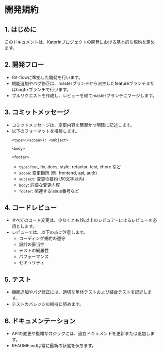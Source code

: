 # 開発規約

## 1. はじめに
このドキュメントは、Katorinプロジェクトの開発における基本的な規約を定めます。

## 2. 開発フロー
- Git-flowに準拠した開発を行います。
- 機能追加やバグ修正は、masterブランチから派生したfeatureブランチまたはbugfixブランチで行います。
- プルリクエストを作成し、レビューを経てmasterブランチにマージします。

## 3. コミットメッセージ
- コミットメッセージは、変更内容を簡潔かつ明確に記述します。
- 以下のフォーマットを推奨します。
  ```
  <type>(<scope>): <subject>

  <body>

  <footer>
  ```
  - `type`: feat, fix, docs, style, refactor, test, chore など
  - `scope`: 変更箇所 (例: frontend, api, auth)
  - `subject`: 変更の要約 (50文字以内)
  - `body`: 詳細な変更内容
  - `footer`: 関連するIssue番号など

## 4. コードレビュー
- すべてのコード変更は、少なくとも1名以上のレビュアーによるレビューを必須とします。
- レビューでは、以下の点に注意します。
  - コーディング規約の遵守
  - 設計の妥当性
  - テストの網羅性
  - パフォーマンス
  - セキュリティ

## 5. テスト
- 機能追加やバグ修正には、適切な単体テストおよび結合テストを記述します。
- テストカバレッジの維持に努めます。

## 6. ドキュメンテーション
- APIの変更や複雑なロジックには、適宜ドキュメントを更新または追加します。
- README.mdは常に最新の状態を保ちます。
